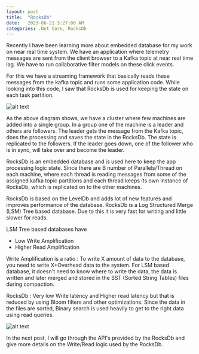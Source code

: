 ```yaml
---
layout: post
title:  "RocksDb"
date:   2023-06-21 3:27:00 AM
categories: .Net Core, RocksDb
---
```


[Cluster]: https://loneshark99.github.io/images/ClusterLatest.svg
[RocksDb]: https://loneshark99.github.io/images/RocksDb.jpeg

Recently I have been learning more about embedded database for my work on near real time system. We have an application where telemetry messages are sent from the client browser to a Kafka topic at near real time lag. We have to run collaborative filter models on these click events.

For this we have a streaming framework that basically reads these messages from the kafka topic and runs some application code. While looking into this code, I saw that RocksDb is used for keeping the state on each task partition.

![alt text][Cluster]

As the above diagram shows, we have a cluster where few machines are added into a single group. In a group one of the machine is a leader and others are followers. The leader gets the message from the Kafka topic, does the processing and saves the state in the RocksDb. The state is replicated to the followers. If the leader goes down, one of the follower who is in sync, will take over and become the leader.

RocksDb is an embedded database and is used here to keep the app processing logic state. Since there are B number of Parallels/Thread on each machine, where each thread is reading messages from some of the assigned kafka topic partitions and each thread keeps its own instance of RocksDb, which is replicated on to the other machines.

RocksDb is based on the LevelDb and adds lot of new features and improves performance of the database. RocksDb is a Log Structured Merge (LSM) Tree based database. Due to this it is very fast for writing and little slower for reads.

 LSM Tree based databases have

 - Low Write Amplification
 - Higher Read Amplification

Write Amplification is a ratio : To write X amount of data to the database, you need to write X+Overhead data to the system. For LSM based database, it doesn't need to know where to write the data, the data is written and later merged and stored in the SST (Sorted String Tables) files during compaction. 


RocksDb : Very low Write latency and Higher read latency but that is reduced by using Bloom filters and other optimizations. Since the data in the files are sorted, Binary search is used heavily to get to the right data using read queries. 


![alt text][Cluster]

In the next post, I will go through the API's provided by the RocksDb and give more details on the Write/Read logic used by the RocksDb.
